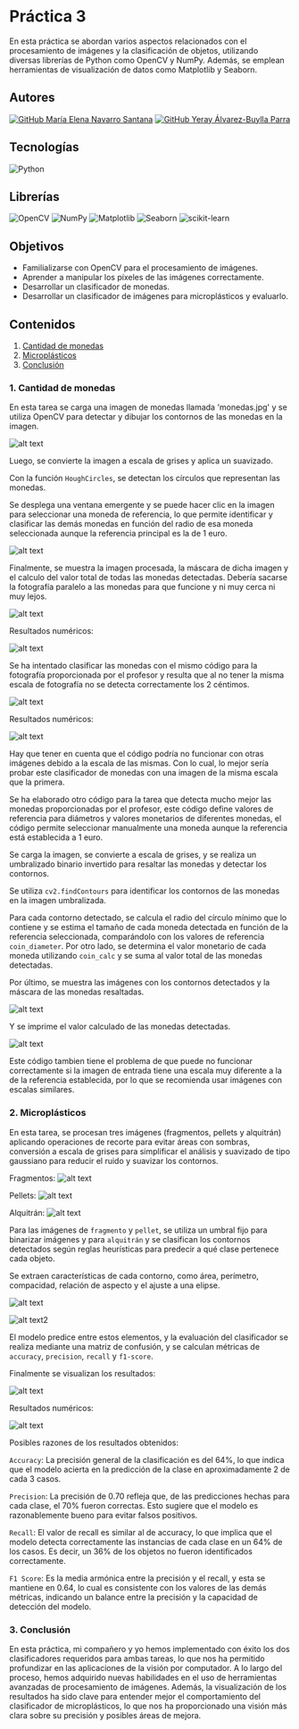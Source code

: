 # Práctica 3

En esta práctica se abordan varios aspectos relacionados con el procesamiento de imágenes y la clasificación de objetos, utilizando diversas librerías de Python como OpenCV y NumPy. Además, se emplean herramientas de visualización de datos como Matplotlib y Seaborn.

## Autores
[![GitHub María Elena Navarro Santana](https://img.shields.io/badge/GitHub-Elena%20Navarro-red?style=flat&logo=github)](https://github.com/ElenaaNavarroo)
[![GitHub Yeray Álvarez-Buylla Parra](https://img.shields.io/badge/GitHub-Yeray%20Álvarez-blue?style=flat&logo=github)](https://github.com/yabpenserio)

## Tecnologías 
![Python](https://img.shields.io/badge/Python-3776AB?style=flat&logo=python&logoColor=white)

## Librerías
![OpenCV](https://img.shields.io/badge/OpenCV-5C3EE8?style=flat&logo=opencv&logoColor=white)
![NumPy](https://img.shields.io/badge/NumPy-013243?style=flat&logo=numpy&logoColor=white)
![Matplotlib](https://img.shields.io/badge/Matplotlib-005F9E?style=flat&logo=plotly&logoColor=white)
![Seaborn](https://img.shields.io/badge/Seaborn-4C72B0?style=flat&logo=seaborn&logoColor=white)
![scikit-learn](https://img.shields.io/badge/scikit--learn-F7931E?style=flat&logo=scikit-learn&logoColor=white)

## Objetivos
- Familializarse con OpenCV para el procesamiento de imágenes.
- Aprender a manipular los píxeles de las imágenes correctamente.
- Desarrollar un clasificador de monedas.
- Desarrollar un clasificador de imágenes para microplásticos y evaluarlo.

## Contenidos
1. [Cantidad de monedas](#1-cantidad-de-monedas)
2. [Microplásticos](#2-microplásticos)
3. [Conclusión](#3-conclusión)

### 1. Cantidad de monedas

En esta tarea se carga una imagen de monedas llamada 'monedas.jpg' y se utiliza OpenCV para detectar y dibujar los contornos de las monedas en la imagen. 

![alt text](monedas.jpg)

Luego, se convierte la imagen a escala de grises y aplica un suavizado. 

Con la función `HoughCircles`, se detectan los círculos que representan las monedas. 

Se desplega una ventana emergente y se puede hacer clic en la imagen para seleccionar una moneda de referencia, lo que permite identificar y clasificar las demás monedas en función del radio de esa moneda seleccionada aunque la referencia principal es la de 1 euro. 

![alt text](image.png)

Finalmente, se muestra la imagen procesada, la máscara de dicha imagen y el calculo del valor total de todas las monedas detectadas. Debería sacarse la fotografía paralelo a las monedas para que funcione y ni muy cerca ni muy lejos.

![alt text](image-1.png)

Resultados numéricos:

![alt text](image-6.png)

Se ha intentado clasificar las monedas con el mismo código para la fotografía proporcionada por el profesor y resulta que al no tener la misma escala de fotografía no se detecta correctamente los 2 céntimos.

![alt text](image-5.png)

Resultados numéricos:

![alt text](image-7.png)

Hay que tener en cuenta que el código podría no funcionar con otras imágenes debido a la escala de las mismas. Con lo cual, lo mejor sería probar este clasificador de monedas con una imagen de la misma escala que la primera.

Se ha elaborado otro código para la tarea que detecta mucho mejor las monedas proporcionadas por el profesor, este código define valores de referencia para diámetros y valores monetarios de diferentes monedas, el código permite seleccionar manualmente una moneda aunque la referencia está establecida a 1 euro.

Se carga la imagen, se convierte a escala de grises, y se realiza un umbralizado binario invertido para resaltar las monedas y detectar los contornos.

Se utiliza `cv2.findContours` para identificar los contornos de las monedas en la imagen umbralizada.

Para cada contorno detectado, se calcula el radio del círculo mínimo que lo contiene y se estima el tamaño de cada moneda detectada en función de la referencia seleccionada, comparándolo con los valores de referencia `coin_diameter`. Por otro lado, se determina el valor monetario de cada moneda utilizando `coin_calc` y se suma al valor total de las monedas detectadas.

Por último, se muestra las imágenes con los contornos detectados y la máscara de las monedas resaltadas.

![alt text](image-9.png)

Y se imprime el valor calculado de las monedas detectadas.

![alt text](image-10.png)

Este código tambien tiene el problema de que puede no funcionar correctamente si la imagen de entrada tiene una escala muy diferente a la de la referencia establecida, por lo que se recomienda usar imágenes con escalas similares.

### 2. Microplásticos

En esta tarea, se procesan tres imágenes (fragmentos, pellets y alquitrán) aplicando operaciones de recorte para evitar áreas con sombras, conversión a escala de grises para simplificar el análisis y suavizado de tipo gaussiano para reducir el ruido y suavizar los contornos. 

Fragmentos:
![alt text](fragment-03-olympus-10-01-2020.JPG)

Pellets:
![alt text](pellet-03-olympus-10-01-2020.JPG)

Alquitrán:
![alt text](tar-03-olympus-10-01-2020.JPG)

Para las imágenes de `fragmento` y `pellet`, se utiliza un umbral fijo para binarizar imágenes y para `alquitrán` y se clasifican los contornos detectados según reglas heurísticas para predecir a qué clase pertenece cada objeto.

Se extraen características de cada contorno, como área, perímetro, compacidad, relación de aspecto y el ajuste a una elipse.

![alt text](image-2.png)

![alt text](image-3.png)2

El modelo predice entre estos elementos, y la evaluación del clasificador se realiza mediante una matriz de confusión, y se calculan métricas de `accuracy`, `precision`, `recall` y `f1-score`. 

Finalmente se visualizan los resultados:

![alt text](image-4.png)

Resultados numéricos:

![alt text](image-8.png)

Posibles razones de los resultados obtenidos:

`Accuracy`: La precisión general de la clasificación es del 64%, lo que indica que el modelo acierta en la predicción de la clase en aproximadamente 2 de cada 3 casos.

`Precision`: La precisión de 0.70 refleja que, de las predicciones hechas para cada clase, el 70% fueron correctas. Esto sugiere que el modelo es razonablemente bueno para evitar falsos positivos.

`Recall`: El valor de recall es similar al de accuracy, lo que implica que el modelo detecta correctamente las instancias de cada clase en un 64% de los casos. Es decir, un 36% de los objetos no fueron identificados correctamente.

`F1 Score`: Es la media armónica entre la precisión y el recall, y esta se mantiene en 0.64, lo cual es consistente con los valores de las demás métricas, indicando un balance entre la precisión y la capacidad de detección del modelo.

### 3. Conclusión

En esta práctica, mi compañero y yo hemos implementado con éxito los dos clasificadores requeridos para ambas tareas, lo que nos ha permitido profundizar en las aplicaciones de la visión por computador. A lo largo del proceso, hemos adquirido nuevas habilidades en el uso de herramientas avanzadas de procesamiento de imágenes. Además, la visualización de los resultados ha sido clave para entender mejor el comportamiento del clasificador de microplásticos, lo que nos ha proporcionado una visión más clara sobre su precisión y posibles áreas de mejora.
